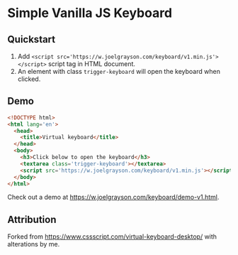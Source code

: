 # Simple Vanilla JS Keyboard
## Quickstart
1. Add `<script src='https://w.joelgrayson.com/keyboard/v1.min.js'></script>` script tag in HTML document.
2. An element with class `trigger-keyboard` will open the keyboard when clicked.

## Demo
```html
<!DOCTYPE html>
<html lang='en'>
  <head>
    <title>Virtual keyboard</title>
  </head>
  <body>
    <h3>Click below to open the keyboard</h3>
    <textarea class='trigger-keyboard'></textarea>
    <script src='https://w.joelgrayson.com/keyboard/v1.min.js'></script>
  </body>
</html>
```
Check out a demo at https://w.joelgrayson.com/keyboard/demo-v1.html.


## Attribution
Forked from https://www.cssscript.com/virtual-keyboard-desktop/ with alterations by me.